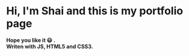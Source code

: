 # Hi, I'm Shai and this is my portfolio page<br>
**Hope you like it :smiley: .**<br>
**Writen with JS, HTML5 and CSS3.**